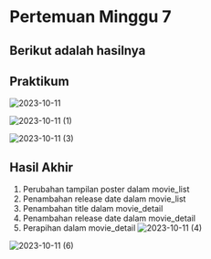 # Pertemuan Minggu 7

## Berikut adalah hasilnya

## Praktikum
![2023-10-11](https://github.com/RizqiZamzamiJamil/Pemrograman-Mobile/assets/91874602/afd1a88f-12d7-48ec-af0f-c1448ae4ed3a)

![2023-10-11 (1)](https://github.com/RizqiZamzamiJamil/Pemrograman-Mobile/assets/91874602/dc5cd625-5786-4983-b149-3d36654f4c6a)

![2023-10-11 (3)](https://github.com/RizqiZamzamiJamil/Pemrograman-Mobile/assets/91874602/9f4cf1c8-90d4-4e2f-9526-b219092e41a0)

## Hasil Akhir
1. Perubahan tampilan poster dalam movie_list
2. Penambahan release date dalam movie_list
3. Penambahan title dalam movie_detail
4. Penambahan release date dalam movie_detail
5. Perapihan dalam movie_detail
![2023-10-11 (4)](https://github.com/RizqiZamzamiJamil/Pemrograman-Mobile/assets/91874602/863e63d0-4f0e-44ab-beeb-8f7827332563)

![2023-10-11 (6)](https://github.com/RizqiZamzamiJamil/Pemrograman-Mobile/assets/91874602/e5037ed8-f82a-4ce0-8d99-7f63fffbf9a2)

